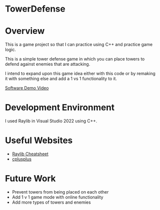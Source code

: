# TowerDefense

# Overview

This is a game project so that I can practice using C++ and practice game logic.

This is a simple tower defense game in which you can place towers to defend against enemies that are attacking.

I intend to expand upon this game idea either with this code or by remaking it with something else and add a 1 vs 1
functionality to it.

[Software Demo Video](https://youtu.be/airiP7z9_mM)

# Development Environment

I used Raylib in Visual Studio 2022 using C++.

# Useful Websites


* [Raylib Cheatsheet](https://www.raylib.com/cheatsheet/cheatsheet.html)
* [cplusplus](https://cplusplus.com)

# Future Work

* Prevent towers from being placed on each other
* Add 1 v 1 game mode with online functionality
* Add more types of towers and enemies
